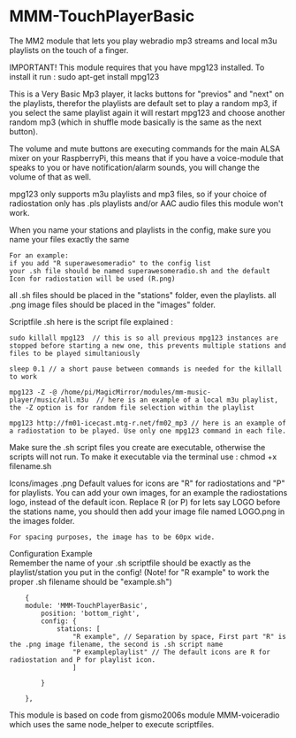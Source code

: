 # MMM-TouchPlayerBasic
The MM2 module that lets you play webradio mp3 streams and local m3u playlists on the touch of a finger.



IMPORTANT!
This module requires that you have mpg123 installed.
To install it run : sudo apt-get install mpg123 







This is a Very Basic Mp3 player, it lacks buttons for "previos" and "next" on the playlists, 
therefor the playlists are default set to play a random mp3, 
if you select the same playlist again it will restart mpg123 and choose another random mp3 (which in shuffle mode basically is the same as the next button).

The volume and mute buttons are executing commands for the main ALSA mixer on your RaspberryPi,
this means that if you have a voice-module that speaks to you or have notification/alarm sounds, you will change the volume of that as well.

mpg123 only supports m3u playlists and mp3 files, 
so if your choice of radiostation only has .pls playlists and/or AAC audio files this module won't work.









When you name your stations and playlists in the config, make sure you name your files exactly the same

	For an example:
	if you add "R superawesomeradio" to the config list
	your .sh file should be named superawesomeradio.sh and the default Icon for radiostation will be used (R.png)

all .sh files should be placed in the "stations" folder, even the playlists.
all .png image files should be placed in the "images" folder.






Scriptfile .sh
	here is the script file explained : 

	sudo killall mpg123  // this is so all previous mpg123 instances are stopped before starting a new one, this prevents multiple stations and files to be played simultaniously

	sleep 0.1 // a short pause between commands is needed for the killall to work

	mpg123 -Z -@ /home/pi/MagicMirror/modules/mm-music-player/music/all.m3u  // here is an example of a local m3u playlist, the -Z option is for random file selection within the playlist
  
	mpg123 http://fm01-icecast.mtg-r.net/fm02_mp3 // here is an example of a radiostation to be played. Use only one mpg123 command in each file.
  
  

Make sure the .sh script files you create are executable, otherwise the scripts will not run.
To make it executable via the terminal use : chmod +x filename.sh  
 






Icons/images .png
	Default values for icons are "R" for radiostations and "P" for playlists.
	You can add your own images, for an example the radiostations logo, instead of the default icon.
	Replace R (or P) for lets say LOGO before the stations name, 
	you should then add your image file named LOGO.png in the images folder.
	
	For spacing purposes, the image has to be 60px wide.



Configuration Example 	
	Remember the name of your .sh scriptfile should be exactly as the playlist/station you put in the config!
	(Note! for "R example" to work the proper .sh filename should be "example.sh")

	
		{
		module: 'MMM-TouchPlayerBasic',
			position: 'bottom_right',
			config: {
				stations: [
					"R example", // Separation by space, First part "R" is the .png image filename, the second is .sh script name
					"P exampleplaylist" // The default icons are R for radiostation and P for playlist icon.
					]
				
			}
			
		},
    

	
	
	
	
This module is based on code from gismo2006s module MMM-voiceradio which uses the same node_helper to execute scriptfiles.
